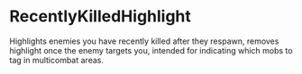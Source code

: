 # RecentlyKilledHighlight

Highlights enemies you have recently killed after they respawn, removes highlight once the enemy targets you, intended for indicating which mobs to tag in multicombat areas.

